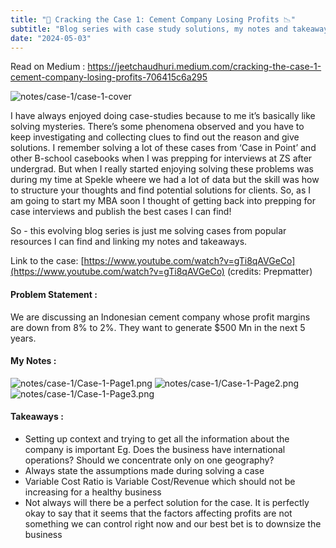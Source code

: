 ```yaml
---
title: "🔎 Cracking the Case 1: Cement Company Losing Profits 📉"
subtitle: "Blog series with case study solutions, my notes and takeaways!"
date: "2024-05-03"
---
```


Read on Medium : https://jeetchaudhuri.medium.com/cracking-the-case-1-cement-company-losing-profits-706415c6a295

![notes/case-1/case-1-cover](/notes/case-1/case-1-cover.jpg)

I have always enjoyed doing case-studies because to me it’s basically like solving mysteries. There’s some phenomena observed and you have to keep investigating and collecting clues to find out the reason and give solutions. I remember solving a lot of these cases from ‘Case in Point’ and other B-school casebooks when I was prepping for interviews at ZS after undergrad. But when I really started enjoying solving these problems was during my time at Spekle wheere we had a lot of data but the skill was how to structure your thoughts and find potential solutions for clients. So, as I am going to start my MBA soon I thought of getting back into prepping for case interviews and publish the best cases I can find!

So - this evolving blog series is just me solving cases from popular resources I can find and linking my notes and takeaways.

Link to the case:  [https://www.youtube.com/watch?v=gTi8qAVGeCo](https://www.youtube.com/watch?v=gTi8qAVGeCo) (credits: Prepmatter)

#### Problem Statement :
We are discussing an Indonesian cement company whose profit margins are down from 8% to 2%. They want to generate $500 Mn in the next 5 years.

#### My Notes :
![notes/case-1/Case-1-Page1.png](/notes/case-1/Case-1-Page1.png)
![notes/case-1/Case-1-Page2.png](/notes/case-1/Case-1-Page2.png)
![notes/case-1/Case-1-Page3.png](/notes/case-1/Case-1-Page3.png)

#### Takeaways :
-   Setting up context and trying to get all the information about the company is important Eg. Does the business have international operations? Should we concentrate only on one geography?
-   Always state the assumptions made during solving a case
-   Variable Cost Ratio is Variable Cost/Revenue which should not be increasing for a healthy business
-   Not always will there be a perfect solution for the case. It is perfectly okay to say that it seems that the factors affecting profits are not something we can control right now and our best bet is to downsize the business


